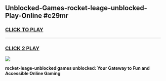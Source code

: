
## Unblocked-Games-rocket-leage-unblocked-Play-Online #c29mr
<h3>
<a href="https://news.freeplayer.one?title=rocket-leage-unblocked&ref=3">CLICK TO PLAY</a></h3>
<hr>

<h3>
<a href="https://news.freeplayer.one?title=rocket-leage-unblocked&ref=3">CLICK 2 PLAY</a>
  
</h3>

<a href="https://news.freeplayer.one?title=rocket-leage-unblocked&ref=3"><img src="https://clearcache.store/games.png"></a>


**rocket-leage-unblocked games unblocked: Your Gateway to Fun and Accessible Online Gaming**
